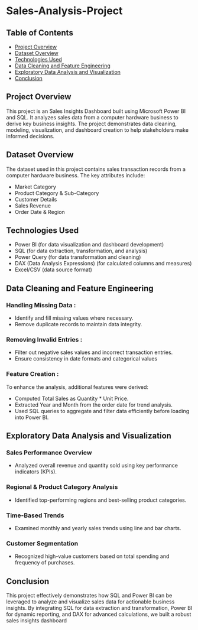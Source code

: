 # Sales-Analysis-Project

## Table of Contents
- [Project Overview](#project-overview)
- [Dataset Overview](#dataset-overview)
- [Technologies Used](#technologies-used)
- [Data Cleaning and Feature Engineering](#data-cleaning-and-feature-engineering)
- [Exploratory Data Analysis and Visualization](#exploratory-data-analysis-and-visualization)
- [Conclusion](#conclusion)

## Project Overview

This project is an Sales Insights Dashboard built using Microsoft Power BI and SQL. It analyzes sales data from a computer hardware business to derive key business insights. The project demonstrates data cleaning, modeling, visualization, and dashboard creation to help stakeholders make informed decisions.

## Dataset Overview
The dataset used in this project contains sales transaction records from a computer hardware business. The key attributes include:

- Market Category
- Product Category & Sub-Category
- Customer Details
- Sales Revenue 
- Order Date & Region
  

## Technologies Used
- Power BI (for data visualization and dashboard development)
- SQL (for data extraction, transformation, and analysis)
- Power Query (for data transformation and cleaning)
- DAX (Data Analysis Expressions) (for calculated columns and measures)
- Excel/CSV (data source format)

## Data Cleaning and Feature Engineering
### Handling Missing Data :
- Identify and fill missing values where necessary.
- Remove duplicate records to maintain data integrity.
### Removing Invalid Entries :
- Filter out negative sales values and incorrect transaction entries.
- Ensure consistency in date formats and categorical values
### Feature Creation :
To enhance the analysis, additional features were derived:
- Computed Total Sales as Quantity * Unit Price.
- Extracted Year and Month from the order date for trend analysis.
- Used SQL queries to aggregate and filter data efficiently before loading into Power BI.

## Exploratory Data Analysis and Visualization
### Sales Performance Overview
- Analyzed overall revenue and quantity sold using key performance indicators (KPIs).
### Regional & Product Category Analysis
- Identified top-performing regions and best-selling product categories.
### Time-Based Trends
- Examined monthly and yearly sales trends using line and bar charts.
### Customer Segmentation
- Recognized high-value customers based on total spending and frequency of purchases.

## Conclusion
This project effectively demonstrates how SQL and Power BI can be leveraged to analyze and visualize sales data for actionable business insights. By integrating SQL for data extraction and transformation, Power BI for dynamic reporting, and DAX for advanced calculations, we built a robust sales insights dashboard
